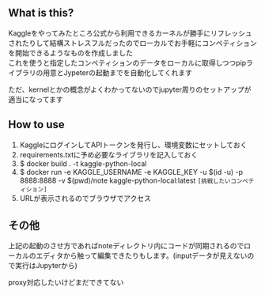## What is this?

Kaggleをやってみたところ公式から利用できるカーネルが勝手にリフレッシュされたりして結構ストレスフルだったのでローカルでお手軽にコンペティションを開始できるようなものを作成しました  
これを使うと指定したコンペティションのデータをローカルに取得しつつpipライブラリの用意とJypeterの起動までを自動化してくれます

ただ、kernelとかの概念がよくわかってないのでjupyter周りのセットアップが適当になってます

## How to use

1. KaggleにログインしてAPIトークンを発行し、環境変数にセットしておく
1. requirements.txtに予め必要なライブラリを記入しておく
1. $ docker build . -t kaggle-python-local
1. $ docker run -e KAGGLE_USERNAME -e KAGGLE_KEY -u $(id -u) -p 8888:8888 -v $(pwd)/note kaggle-python-local:latest ``[挑戦したいコンペティション]``
1. URLが表示されるのでブラウザでアクセス


## その他

上記の起動のさせ方であればnoteディレクトリ内にコードが同期されるのでローカルのエディタから触って編集できたりもします。(inputデータが見えないので実行はJupyterから)

proxy対応したいけどまだできてない
